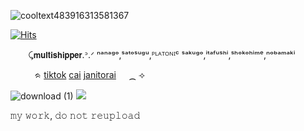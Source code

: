 ![cooltext483916313581367](https://github.com/user-attachments/assets/d7b032fb-c673-449e-8c03-c6972219de57)

<a href="https://hits.sh/github.com/valkyrei/"><img alt="Hits" src="https://hits.sh/github.com/valkyrei.svg?style=plastic&label=views&color=555555&logo=4chan"/></a>



⠀ ⠀ ⤹𝗺𝘂𝗹𝘁𝗶𝘀𝗵𝗶𝗽𝗽𝗲𝗿.ᐣ.ᐟ ⁿᵃⁿᵃᵍᵒ,ˢᵃᵗᵒˢᵘᵍᵘ,ᴾᴸᴬᵀᴼᴺᴵᶜ ˢᵃᵏᵘᵍᵒ,ⁱᵗᵃᶠᵘˢʰⁱ,ˢʰᵒᵏᵒʰⁱᵐᵉ,ⁿᵒᵇᵃᵐᵃᵏⁱ

⠀ ⠀ ⠀ᨑ <a href="https://www.tiktok.com/@valkyrei__">tiktok</a> <a href="https://character.ai/profile/distariouss">cai</a> <a href="https://janitorai.com/profiles/7e68c6a0-b6fd-43a0-b5a2-4a3e9a9efead_profile-of-valkyrei">janitorai</a>⠀⠀⁔ ⟢

![download (1)](https://media1.giphy.com/media/v1.Y2lkPTc5MGI3NjExbG11bHN6enBxZnh6Y2gydTg4eTFodjJuN2tiOHF5cmhhOWswbDd3bSZlcD12MV9pbnRlcm5hbF9naWZfYnlfaWQmY3Q9Zw/pifr6l9MgiptiXMQxS/giphy.gif)
<img src="[paris.jpg](https://github.com/user-attachments/assets/44f18b49-ac5a-4934-9e9d-def84ec94091)" class="center">

𝚖𝚢 𝚠𝚘𝚛𝚔, 𝚍𝚘 𝚗𝚘𝚝 𝚛𝚎𝚞𝚙𝚕𝚘𝚊𝚍






<!--
**valkyrei1/valkyrei1** is a ✨ _special_ ✨ repository because its `README.md` (this file) appears on your GitHub profile.

Here are some ideas to get you started:

- 🔭 I’m currently working on ...
- 🌱 I’m currently learning ...
- 👯 I’m looking to collaborate on ...
- 🤔 I’m looking for help with ...
- 💬 Ask me about ...
- 📫 How to reach me: ...
- 😄 Pronouns: ...
- ⚡ Fun fact: ...
-->
